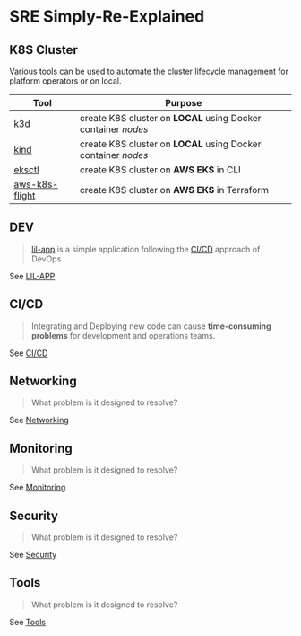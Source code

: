 # SRE Simply-Re-Explained


## K8S Cluster

Various tools can be used to automate the cluster lifecycle management for platform operators or on local.

| Tool                                                          | Purpose                                                        |
|---------------------------------------------------------------|----------------------------------------------------------------|
| [k3d](tools/kind/README.md)                                   | create K8S cluster on **LOCAL** using Docker container *nodes* |
| [kind](tools/k3d/README.md)                                   | create K8S cluster on **LOCAL** using Docker container *nodes* |
| [eksctl](https://eksctl.io/)                                  | create K8S cluster on **AWS EKS** in CLI                       |
| [aws-k8s-flight](https://github.com/niehaitao/aws-k8s-flight) | create K8S cluster on **AWS EKS** in Terraform                 |

## DEV

> [lil-app](https://github.com/niehaitao/lil-app) is a simple application following the [CI/CD](#cicd) approach of DevOps

See [LIL-APP](https://github.com/niehaitao/lil-app)

## CI/CD

> Integrating and Deploying new code can cause **time-consuming problems** for development and operations teams.

See [CI/CD](cicd/README.md)

## Networking

> What problem is it designed to resolve?

See [Networking](networking/README.md)

## Monitoring

> What problem is it designed to resolve?

See [Monitoring](monitoring/README.md)

## Security

> What problem is it designed to resolve?

See [Security](security/README.md)

## Tools

> What problem is it designed to resolve?

See [Tools](tools/README.md)
